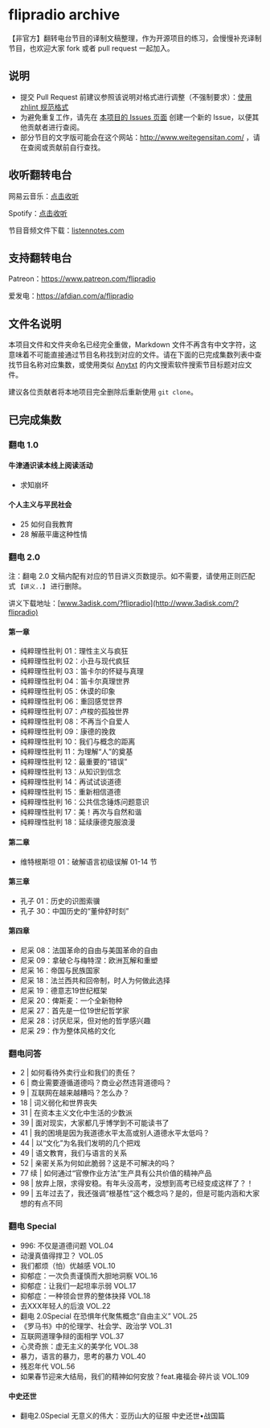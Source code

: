 # flipradio archive
【非官方】翻转电台节目的译制文稿整理，作为开源项目的练习，会慢慢补充译制节目，也欢迎大家 fork 或者 pull request 一起加入。

## 说明

- 提交 Pull Request 前建议参照该说明对格式进行调整（不强制要求）：[使用 zhlint 规范格式](https://github.com/salvatore-w/flipradio.archive/wiki/%E4%BD%BF%E7%94%A8-zhlint-%E8%A7%84%E8%8C%83%E6%A0%BC%E5%BC%8F)
- 为避免重复工作，请先在 [本项目的 Issues 页面](https://github.com/salvatore-w/flipradio.archive/issues) 创建一个新的 Issue，以便其他贡献者进行查阅。
- 部分节目的文字版可能会在这个网站：http://www.weitegensitan.com/ ，请在查阅或贡献前自行查找。

## 收听翻转电台

网易云音乐：[点击收听](https://music.163.com/#/djradio?id=349379092)

Spotify：[点击收听](https://open.spotify.com/show/6O2YwvuGpP2y17SpC8MM5s?si=8vmizJG5TiiyGp777xxftg)

节目音频文件下载：[listennotes.com](https://lnns.co/VwTjSmZoMKk)

## 支持翻转电台

Patreon：https://www.patreon.com/flipradio

爱发电：https://afdian.com/a/flipradio

## 文件名说明

本项目文件和文件夹命名已经完全重做，Markdown 文件不再含有中文字符，这意味着不可能直接通过节目名称找到对应的文件。请在下面的已完成集数列表中查找节目名称对应集数，或使用类似 [Anytxt](https://anytxt.net/) 的内文搜索软件搜索节目标题对应文件。

建议各位贡献者将本地项目完全删除后重新使用 `git clone`。

## 已完成集数

### 翻电 1.0

#### 牛津通识读本线上阅读活动

- 求知崩坏

#### 个人主义与平民社会

- 25 如何自我教育
- 28 解蔽平庸这种性情

### 翻电 2.0

注：翻电 2.0 文稿内配有对应的节目讲义页数提示。如不需要，请使用正则匹配式 `【讲义..】` 进行删除。

讲义下载地址：[www.3adisk.com/?flipradio](http://www.3adisk.com/?flipradio)

#### 第一章

- 纯粹理性批判 01：理性主义与疯狂
- 纯粹理性批判 02：小丑与现代疯狂
- 纯粹理性批判 03：笛卡尔的怀疑与真理
- 纯粹理性批判 04：笛卡尔真理世界
- 纯粹理性批判 05：休谟的印象
- 纯粹理性批判 06：重回感觉世界
- 纯粹理性批判 07：卢梭的孤独世界
- 纯粹理性批判 08：不再当个自爱人
- 纯粹理性批判 09：康德的挽救
- 纯粹理性批判 10：我们与概念的距离
- 纯粹理性批判 11：为理解“人”的奠基
- 纯粹理性批判 12：最重要的“错误”
- 纯粹理性批判 13：从知识到信念
- 纯粹理性批判 14：再试试谈道德
- 纯粹理性批判 15：重新相信道德
- 纯粹理性批判 16：公共信念锤炼问题意识
- 纯粹理性批判 17：美！再次与自然和谐
- 纯粹理性批判 18：延续康德克服浪漫

#### 第二章

- 维特根斯坦 01：破解语言初级误解 01-14 节

#### 第三章

- 孔子 01：历史的识图索骥
- 孔子 30：中国历史的“董仲舒时刻”

#### 第四章

- 尼采 08：法国革命的自由与美国革命的自由
- 尼采 09：拿破仑与梅特涅：欧洲瓦解和重塑
- 尼采 16：帝国与民族国家
- 尼采 18：法兰西共和回帝制，时人为何做此选择
- 尼采 19：德意志19世纪框架
- 尼采 20：俾斯麦：一个全新物种
- 尼采 27：首先是一位19世纪哲学家
- 尼采 28：讨厌尼采，但对他的哲学感兴趣
- 尼采 29：作为整体风格的文化

### 翻电问答

- 2 | 如何看待外卖行业和我们的责任？
- 6 | 商业需要遵循道德吗？商业必然违背道德吗？
- 9 | 互联网在越来越糟吗？怎么办？
- 18 | 词义弱化和世界丧失
- 31 | 在资本主义文化中生活的少数派
- 39 | 面对现实，大家都几乎博学到不可能读书了
- 41 | 我的困境是因为我道德水平太高或别人道德水平太低吗？
- 44 | 以“文化”为名我们发明的几个把戏
- 49 | 语文教育，我们与语言的关系
- 52 | 亲密关系为何如此脆弱？这是不可解决的吗？
- 77 续 | 如何通过“官僚作业方法”生产具有公共价值的精神产品
- 98 | 放弃上限，求得安稳。有年头没高考，没想到高考已经变成这样了？！
- 99 | 五年过去了，我还强调“根基性”这个概念吗？是的，但是可能内涵和大家想的有点不同

### 翻电 Special

- 996: 不仅是道德问题 VOL.04
- 动漫真值得捍卫？ VOL.05
- 我们都烦（怕）优越感 VOL.10
- 抑郁症：一次负责谨慎而大胆地洞察 VOL.16
- 抑郁症：让我们一起坦率示弱 VOL.17
- 抑郁症：一种领会世界的整体抉择 VOL.18
- 去XXX年轻人的后浪 VOL.22
- 翻电 2.0Special 在恐惧年代聚焦概念“自由主义” VOL.25
- 《罗马书》中的伦理学、社会学、政治学 VOL.31
- 互联网道理争辩的面相学 VOL.37
- 心灵奇旅：虚无主义的美学化 VOL.38
- 暴力，语言的暴力，思考的暴力 VOL.40
- 残忍年代 VOL.56
- 如果春节迎来大结局，我们的精神如何安放？feat.雍福会·碎片谈 VOL.109

#### 中史还世

- 翻电2.0Special 无意义的伟大：亚历山大的征服 中史还世•战国篇
